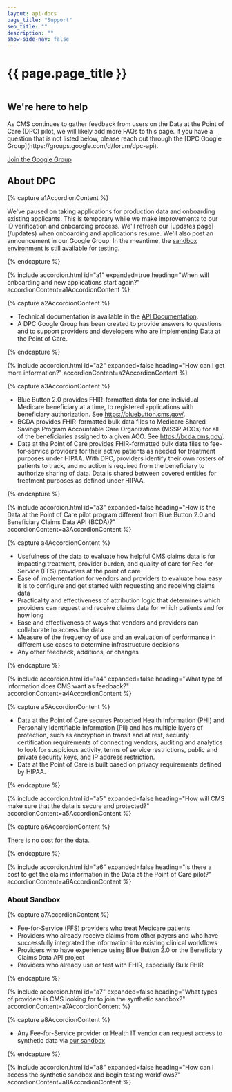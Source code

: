 ```yaml
---
layout: api-docs
page_title: "Support"
seo_title: ""
description: ""
show-side-nav: false
---
```


# {{ page.page_title }}

<div class="grid-row grid-gap-4 desktop:grid-gap-6 padding-y-4 flex-align-center">
  <div class="tablet:grid-col tablet:order-2">
    <img src="{{ '/assets/img/hero-heart.svg' | relative_url }}" alt="" />
  </div>
  <div class="tablet:grid-col tablet:order-1 padding-top-2">
    <h2>We're here to help</h2>
    <p> As CMS continues to gather feedback from users on the Data at the Point of Care (DPC) pilot, we will likely add more FAQs to this page. If you have a question that is not listed below, please reach out through the [DPC Google Group](https://groups.google.com/d/forum/dpc-api).
    </p>
    <a href="https://groups.google.com/g/dpc" target="_blank" rel="noopener noreferrer" class="usa-button margin-top-2">Join the Google Group</a>
  </div>
</div>


## About DPC

{% capture a1AccordionContent %}
<p>
  We've paused on taking applications for production data and onboarding existing applicants. This is temporary while we make improvements to our ID verification and onboarding process. We'll refresh our [updates page](/updates) when onboarding and applications resume. We'll also post an announcement in our Google Group. In the meantime, the <a href="https://sandbox.dpc.cms.gov/users/sign_in">sandbox environment</a> is still available for testing.
</p>
{% endcapture %}

{% include accordion.html
    id="a1"
    expanded=true
    heading="When will onboarding and new applications start again?"
    accordionContent=a1AccordionContent
%}

{% capture a2AccordionContent %}
<p>
  <ul>
    <li>Technical documentation is available in the <a href="/docsV1">API Documentation</a>.</li>
    <li>A DPC Google Group has been created to provide answers to questions and to support providers and developers who are implementing Data at the Point of Care.</li>
  </ul></p>
{% endcapture %}

{% include accordion.html
    id="a2"
    expanded=false
    heading="How can I get more information?"
    accordionContent=a2AccordionContent
%}

{% capture a3AccordionContent %}
<p>
  <ul>
    <li>Blue Button 2.0 provides FHIR-formatted data for one individual Medicare beneficiary at a time, to registered applications with beneficiary authorization. See <a href="https://bluebutton.cms.gov/">https://bluebutton.cms.gov/</a>.</li>
    <li>BCDA provides FHIR-formatted bulk data files to Medicare Shared Savings Program Accountable Care Organizations (MSSP ACOs) for all of the beneficiaries assigned to a given ACO. See <a href="https://bcda.cms.gov/">https://bcda.cms.gov/</a>.</li>
    <li>Data at the Point of Care provides FHIR-formatted bulk data files to fee-for-service providers for their active patients as needed for treatment purposes under HIPAA. With DPC, providers identify their own rosters of patients to track, and no action is required from the beneficiary to authorize sharing of data. Data is shared between covered entities for treatment purposes as defined under HIPAA.</li>
  </ul>
</p>
{% endcapture %}

{% include accordion.html
    id="a3"
    expanded=false
    heading="How is the Data at the Point of Care pilot program different from Blue Button 2.0 and Beneficiary Claims Data API (BCDA)?"
    accordionContent=a3AccordionContent
%}


{% capture a4AccordionContent %}
<p>
  <ul>
    <li>Usefulness of the data to evaluate how helpful CMS claims data is for impacting treatment, provider burden, and quality of care for Fee-for-Service (FFS) providers at the point of care</li>
    <li>Ease of implementation for vendors and providers to evaluate how easy it is to configure and get started with requesting and receiving claims data</li>
    <li>Practicality and effectiveness of attribution logic that determines which providers can request and receive claims data for which patients and for how long</li>
    <li>Ease and effectiveness of ways that vendors and providers can collaborate to access the data</li>
    <li>Measure of the frequency of use and an evaluation of performance in different use cases to determine infrastructure decisions</li>
    <li>Any other feedback, additions, or changes</li>
</ul>
</p>
{% endcapture %}

{% include accordion.html
    id="a4"
    expanded=false
    heading="What type of information does CMS want as feedback?"
    accordionContent=a4AccordionContent
%}

{% capture a5AccordionContent %}
<p>
  <ul>
    <li>Data at the Point of Care secures Protected Health Information (PHI) and Personally Identifiable Information (PII) and has multiple layers of protection, such as encryption in transit and at rest, security certification requirements of connecting vendors, auditing and analytics to look for suspicious activity, terms of service restrictions, public and private security keys, and IP address restriction.</li>
    <li>Data at the Point of Care is built based on privacy requirements defined by HIPAA.</li>
  </ul>
</p>
{% endcapture %}

{% include accordion.html
    id="a5"
    expanded=false
    heading="How will CMS make sure that the data is secure and protected?"
    accordionContent=a5AccordionContent
%}

{% capture a6AccordionContent %}
<p>There is no cost for the data.</p>
{% endcapture %}

{% include accordion.html
    id="a6"
    expanded=false
    heading="Is there a cost to get the claims information in the Data at the Point of Care pilot?"
    accordionContent=a6AccordionContent
%}

### About Sandbox 

{% capture a7AccordionContent %}
<p>
  <ul>
    <li>Fee-for-Service (FFS) providers who treat Medicare patients</li>
    <li>Providers who already receive claims from other payers and who have successfully integrated the information into existing clinical workflows</li>
    <li>Providers who have experience using Blue Button 2.0 or the Beneficiary Claims Data API project</li>
    <li>Providers who already use or test with FHIR, especially Bulk FHIR</li>
  </ul>
</p>
{% endcapture %}

{% include accordion.html
    id="a7"
    expanded=false
    heading="What types of providers is CMS looking for to join the synthetic sandbox?"
    accordionContent=a7AccordionContent
%}

{% capture a8AccordionContent %}
<p>
  <ul>
    <li>Any Fee-for-Service provider or Health IT vendor can request access to synthetic data via <a href="{{ site.sbx_register }}">our sandbox</a></li>
  </ul>
</p>
{% endcapture %}

{% include accordion.html
    id="a8"
    expanded=false
    heading="How can I access the synthetic sandbox and begin testing workflows?"
    accordionContent=a8AccordionContent
%}